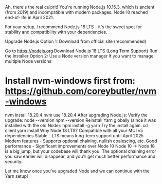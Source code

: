 Ah, there's the real culprit! You're running Node.js 10.15.3, which is ancient (from 2019) and incompatible with modern packages. Node 10 reached end-of-life in April 2021.

For your setup, I recommend Node.js 18 LTS - it's the sweet spot for stability and compatibility with your dependencies.

Upgrade Node.js
Option 1: Download from official site (recommended)

Go to https://nodejs.org
Download Node.js 18 LTS (Long Term Support)
Run the installer
Option 2: Use a Node version manager If you want to manage multiple Node versions:

# Install nvm-windows first from: https://github.com/coreybutler/nvm-windows
nvm install 18.20.4
nvm use 18.20.4
After upgrading Node.js:
Verify the upgrade:
node --version
npm --version
Reinstall Yarn globally (since it was installed with the old Node):
npm install -g yarn
Try the install again:
cd client
yarn install
Why Node 18 LTS?
Compatible with all your MUI v5 dependencies
Stable - LTS means long-term support until April 2025
Modern features - Supports optional chaining, nullish coalescing, etc.
Good performance - Significant improvements over Node 10
Node 10 → Node 18 is a big jump, but your codebase will thank you. The optional chaining error you saw earlier will disappear, and you'll get much better performance and security.

Let me know once you've upgraded Node and we can continue with the Yarn setup!